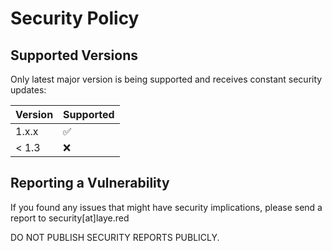 # Security Policy

## Supported Versions

Only latest major version is being supported and receives constant security updates:

| Version | Supported          |
| ------- | ------------------ |
| 1.x.x   | :white_check_mark: |
| < 1.3   | :x:                |

## Reporting a Vulnerability

If you found any issues that might have security implications, please send a report to security[at]laye.red

DO NOT PUBLISH SECURITY REPORTS PUBLICLY.
